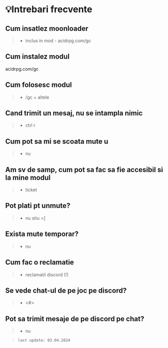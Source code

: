 # 💡Intrebari frecvente

## Cum insatlez moonloader
> - inclus in mod - acidrpg.com/gc

## Cum instalez modul
acidrpg.com/gc

## Cum folosesc modul
> - /gc + altele

## Cand trimit un mesaj, nu se intampla nimic
> - ctrl r

## Cum pot sa mi se scoata mute u
> - nu

## Am sv de samp, cum pot sa fac sa fie accesibil si la mine modul
> - ticket

## Pot plati pt unmute?
> - nu stiu =]

## Exista mute temporar?
> - nu

## Cum fac o reclamatie
> - reclamatii discord (!)

## Se vede chat-ul de pe joc pe discord?
> - <#>

## Pot sa trimit mesaje de pe discord pe chat?
> - nu


> `last update: 03.04.2024`
